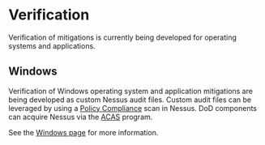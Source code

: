 # Verification

Verification of mitigations is currently being developed for operating systems and applications.

## Windows
Verification of Windows operating system and application mitigations are being developed as custom Nessus audit files. Custom audit files can be leveraged by using a [Policy Compliance](https://docs.tenable.com/nessus/7_0/Content/ScanAndPolicyTemplates.htm) scan in Nessus. DoD components can acquire Nessus via the [ACAS](https://www.disa.mil/cybersecurity/network-defense/acas) program.

See the [Windows page](./windows/README.md) for more information.
